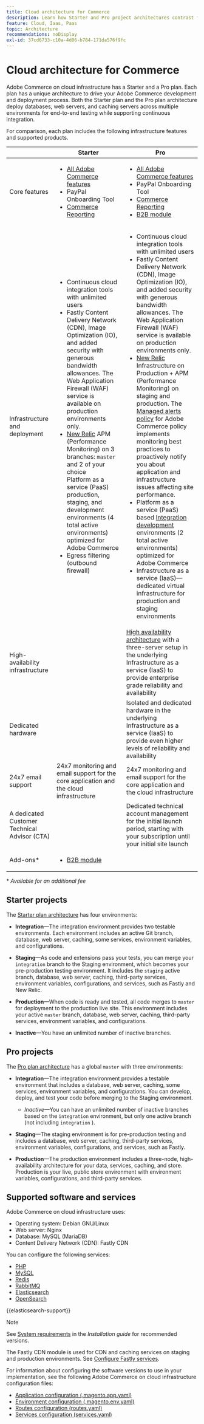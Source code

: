 ```yaml
---
title: Cloud architecture for Commerce
description: Learn how Starter and Pro project architectures contrast for Commerce on Cloud infrastructure.
feature: Cloud, Iaas, Paas
topic: Architecture
recommendations: noDisplay
exl-id: 37cd6733-c10a-4d06-b784-171da576f9fc
---
```

# Cloud architecture for Commerce

Adobe Commerce on cloud infrastructure has a Starter and a Pro plan. Each plan has a unique architecture to drive your Adobe Commerce development and deployment process. Both the Starter plan and the Pro plan architecture deploy databases, web servers, and caching servers across multiple environments for end-to-end testing while supporting continuous integration.

For comparison, each plan includes the following infrastructure features and supported products.

|          | Starter             | Pro                |
| -------- | --------------------| ------------------ |
| Core features | <ul><li>[All Adobe Commerce features](https://experienceleague.adobe.com/docs/commerce-operations/release/features.html)</li><li>PayPal Onboarding Tool</li><li>[Commerce Reporting](https://business.adobe.com/products/magento/business-intelligence.html?_ga=2.85288604.442698376.1665067470-1322106587.1655147209)</li></ul> | <ul><li>[All Adobe Commerce features](https://experienceleague.adobe.com/docs/commerce-operations/release/features.html)</li><li>PayPal Onboarding Tool</li><li>[Commerce Reporting](https://business.adobe.com/products/magento/business-intelligence.html?_ga=2.85288604.442698376.1665067470-1322106587.1655147209)</li><li>[B2B module](https://business.adobe.com/products/magento/b2b-ecommerce.html?_ga=2.105948422.442698376.1665067470-1322106587.1655147209)</li></ul> |
| Infrastructure and deployment | <ul><li>Continuous cloud integration tools with unlimited users</li><li>Fastly Content Delivery Network (CDN), Image Optimization (IO), and added security with generous bandwidth allowances. The Web Application Firewall (WAF) service is available on production environments only.</li><li>[New Relic](../monitor/new-relic-service.md) APM (Performance Monitoring) on 3 branches: `master` and 2 of your choice<br>Platform as a service (PaaS) production, staging, and development environments (4 total active environments) optimized for Adobe Commerce</li><li>Egress filtering (outbound firewall)</li></ul> | <ul><li>Continuous cloud integration tools with unlimited users</li><li>Fastly Content Delivery Network (CDN), Image Optimization (IO), and added security with generous bandwidth allowances. The Web Application Firewall (WAF) service is available on production environments only.</li><li>[New Relic](../monitor/new-relic-service.md) Infrastructure on Production + APM (Performance Monitoring) on staging and production. The [Managed alerts policy](../monitor/investigate-performance.md#monitor-performance-with-managed-alerts) for Adobe Commerce policy implements monitoring best practices to proactively notify you about application and infrastructure issues affecting site performance.</li><li>Platform as a service (PaaS) based [Integration development](pro-architecture.md#integration-environment) environments (2 total active environments) optimized for Adobe Commerce</li><li>Infrastructure as a service (IaaS)—dedicated virtual infrastructure for production and staging environments</li></ul> |
| High-availability infrastructure | | [High availability architecture](pro-architecture.md#redundant-hardware) with a three-server setup in the underlying Infrastructure as a service (IaaS) to provide enterprise grade reliability and availability |
| Dedicated hardware | | Isolated and dedicated hardware in the underlying Infrastructure as a service (IaaS) to provide even higher levels of reliability and availability |
| 24x7 email support | 24x7 monitoring and email support for the core application and the cloud infrastructure | 24x7 monitoring and email support for the core application and the cloud infrastructure |
| A dedicated Customer Technical Advisor (CTA) | | Dedicated technical account management for the initial launch period, starting with your subscription until your initial site launch |
| Add-ons\*| <ul><li>[B2B module](https://business.adobe.com/products/magento/b2b-ecommerce.html)</li></ul> |

\* _Available for an additional fee_

## Starter projects

The [Starter plan architecture](starter-architecture.md) has four environments:

- **Integration**—The integration environment provides two testable environments. Each environment includes an active Git branch, database, web server, caching, some services, environment variables, and configurations.

- **Staging**—As code and extensions pass your tests, you can merge your `integration` branch to the Staging environment, which becomes your pre-production testing environment. It includes the `staging` active branch, database, web server, caching, third-party services, environment variables, configurations, and services, such as Fastly and New Relic.

- **Production**—When code is ready and tested, all code merges to `master` for deployment to the production live site. This environment includes your active `master` branch, database, web server, caching, third-party services, environment variables, and configurations.

- **Inactive**—You have an unlimited number of inactive branches.

## Pro projects

The [Pro plan architecture](pro-architecture.md) has a global `master` with three environments:

- **Integration**—The integration environment provides a testable environment that includes a database, web server, caching, some services, environment variables, and configurations. You can develop, deploy, and test your code before merging to the Staging environment.

    - _Inactive_—You can have an unlimited number of inactive branches based on the `integration` environment, but only one active branch (not including `integration` ).

- **Staging**—The staging environment is for pre-production testing and includes a database, web server, caching, third-party services, environment variables, configurations, and services, such as Fastly.

- **Production**—The production environment includes a three-node, high-availability architecture for your data, services, caching, and store. Production is your live, public store environment with environment variables, configurations, and third-party services.

## Supported software and services

Adobe Commerce on cloud infrastructure uses:

- Operating system: Debian GNU/Linux
- Web server: Nginx
- Database: MySQL (MariaDB)
- Content Delivery Network (CDN): Fastly CDN

You can configure the following services:

- [PHP](../application/php-settings.md)
- [MySQL](../services/mysql.md)
- [Redis](../services/redis.md)
- [RabbitMQ](../services/rabbitmq.md)
- [Elasticsearch](../services/elasticsearch.md)
- [OpenSearch](../services/opensearch.md)

{{elasticsearch-support}}

>[!NOTE]
>
>See [System requirements](https://experienceleague.adobe.com/docs/commerce-operations/installation-guide/system-requirements.html) in the _Installation guide_ for recommended versions.

The Fastly CDN module is used for CDN and caching services on staging and production environments. See [Configure Fastly services](../cdn/fastly.md).

For information about configuring the software versions to use in your implementation, see the following Adobe Commerce on cloud infrastructure configuration files:

- [Application configuration (.magento.app.yaml)](../application/configure-app-yaml.md)
- [Environment configuration (.magento.env.yaml)](../environment/configure-env-yaml.md)
- [Routes configuration (routes.yaml)](../routes/routes-yaml.md)
- [Services configuration (services.yaml)](../services/services-yaml.md)
